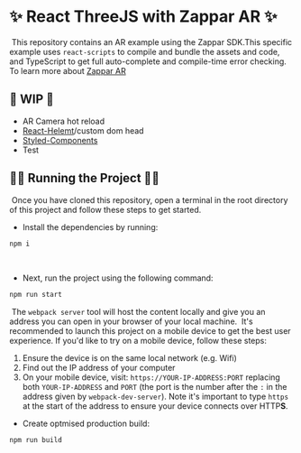 # ✨ React ThreeJS with Zappar AR ✨

​
This repository contains an AR example using the Zappar SDK.This specific example uses `react-scripts` to compile and bundle the assets and code, and TypeScript to get full auto-complete and compile-time error checking.
​
To learn more about [Zappar AR](https://docs.zap.works/universal-ar/)
​

## 🚧 WIP 🚧

- AR Camera hot reload
- [React-Helemt](https://github.com/nfl/react-helmet)/custom dom head
- [Styled-Components](https://styled-components.com/)
- Test

## 🏃🏼 Running the Project 🏃🏼

​
Once you have cloned this repository, open a terminal in the root directory of this project and follow these steps to get started.
​

- Install the dependencies by running:
  ​

```bash
npm i
```

​

- Next, run the project using the following command:
  ​

```bash
npm run start
```

​
The `webpack server` tool will host the content locally and give you an address you can open in your browser of your local machine.
​
It's recommended to launch this project on a mobile device to get the best user experience. If you'd like to try on a mobile device, follow these steps:
​

1. Ensure the device is on the same local network (e.g. Wifi)
2. Find out the IP address of your computer
3. On your mobile device, visit: `https://YOUR-IP-ADDRESS:PORT` replacing both `YOUR-IP-ADDRESS` and `PORT` (the port is the number after the `:` in the address given by `webpack-dev-server`). Note it's important to type `https` at the start of the address to ensure your device connects over HTTP**S**.

- Create optmised production build:

```bash
npm run build
```
